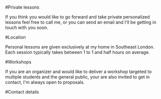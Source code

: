 #Private lessons

If you think you would like to go forward and take private personalized lessons feel free to call me, or you can send an email and I'll be getting in touch with you soon.

#Location

Personal lessons are given exclusively at my home in Southeast London. Each session typically takes between 1 to 1 and half hours on average.

#Workshops

If you are an organizer and would like to deliver a workshop targeted to multiple students and the general public, your are also invited to get in contact, I'm always open to proposals.

#Contact details